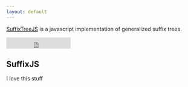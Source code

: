 ```yaml
---
layout: default
---
```


[SuffixTreeJS](http://maclandrol.github.io/SuffixTreeJS) is a javascript implementation of generalized suffix trees.

<iframe src="https://ghbtns.com/github-btn.html?user=macandrol&amp;repo=SuffixTreeJS&amp;type=watch&amp;count=true&amp;size=large"
  allowtransparency="true" frameborder="0" scrolling="0" width="170" height="30"></iframe><br/>

## SuffixJS

I love this stuff